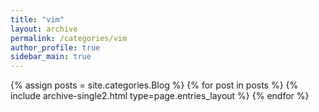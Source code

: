```yaml
---
title: "vim"
layout: archive
permalink: /categories/vim
author_profile: true
sidebar_main: true
---
```



{% assign posts = site.categories.Blog %}
{% for post in posts %} {% include archive-single2.html type=page.entries_layout %} {% endfor %}